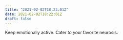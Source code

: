 ```yaml
---
title: "2021-02-02T18:22:01Z"
date: 2021-02-02T18:22:01Z
draft: false
---
```


Keep emotionally active.  Cater to your favorite neurosis.
